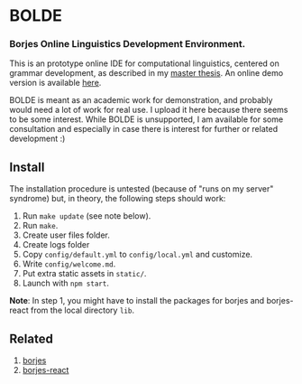 # BOLDE

### Borjes Online Linguistics Development Environment.

This is an prototype online IDE for computational linguistics, centered on
grammar development, as described in my [master thesis](https://garciasevilla.com/biblio/AFGSevilla_Masterthesis.pdf).
An online demo version is available [here](https://garciasevilla.com/bolde/).

BOLDE is meant as an academic work for demonstration, and probably would need a
lot of work for real use. I upload it here because there seems to be some
interest. While BOLDE is unsupported, I am available for some consultation and
especially in case there is interest for further or related development :)

## Install

The installation procedure is untested (because of "runs on my server" syndrome)
but, in theory, the following steps should work:

1. Run `make update` (see note below).
2. Run `make`.
3. Create user files folder.
4. Create logs folder
5. Copy `config/default.yml` to `config/local.yml` and customize.
6. Write `config/welcome.md`.
7. Put extra static assets in `static/`.
8. Launch with `npm start`.

**Note**: In step 1, you might have to install the packages for borjes and
borjes-react from the local directory `lib`.

## Related

1. [borjes](https://github.com/agarsev/borjes)
2. [borjes-react](https://github.com/agarsev/borjes-react)
